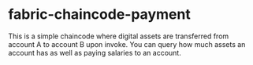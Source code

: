 # fabric-chaincode-payment
This is a simple chaincode where digital assets are transferred from account A to account B upon invoke. You can query how much assets an account has as well as paying salaries to an account.